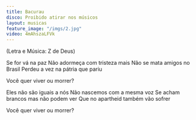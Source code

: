```yaml
---
title: Bacurau
disco: Proibido atirar nos músicos
layout: musicas
feature_image: "/imgs/2.jpg"
video: 4mAhszaLFVk
---
```

(Letra e Música: Z de Deus)

Se for vá na paz
Não adormeça com tristeza mais
Não se mata amigos no Brasil
Perdeu a vez na pátria que pariu

Você quer viver ou morrer?

Eles não são iguais a nós
Não nascemos com a mesma voz
Se acham brancos mas não podem ver
Que no apartheid também vão sofrer

Você quer viver ou morrer?
